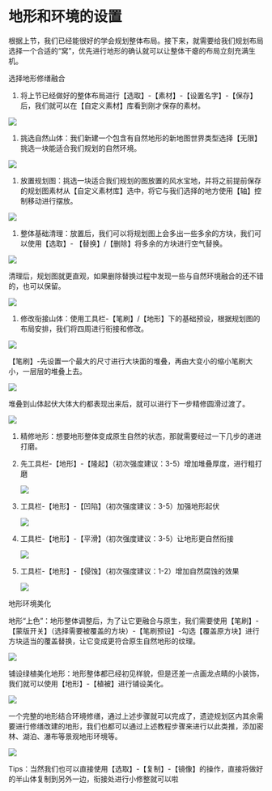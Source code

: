 # 地形和环境的设置

根据上节，我们已经能很好的学会规划整体布局。接下来，就需要给我们规划布局选择一个合适的“窝”，优先进行地形的确认就可以让整体干瘪的布局立刻充满生机。

选择地形修缮融合

1.  将上节已经做好的整体布局进行【选取】-【素材】-【设置名字】-【保存】后，我们就可以在【自定义素材】库看到刚才保存的素材。

![](media/c497d3dd348fef24759ef90e8132fda0.png)

1.  挑选自然山体：我们新建一个包含有自然地形的新地图世界类型选择【无限】挑选一块能适合我们规划的自然环境。

![](media/76a6fd0d91536b4f21f017032fcb440f.png)

1.  放置规划图：挑选一块适合我们规划的图放置的风水宝地，并将之前提前保存的规划图素材从【自定义素材库】选中，将它与我们选择的地方使用【轴】控制移动进行摆放。

![](media/94819cb16bfd684f9853237fb1cd00ef.png)

1.  整体基础清理：放置后，我们可以将规划图上会多出一些多余的方块，我们可以使用【选取】- 【替换】/【删除】将多余的方块进行空气替换。

![](media/ed31547f1872a2a1983b58b6c5fc4fed.png)

清理后，规划图就更直观，如果删除替换过程中发现一些与自然环境融合的还不错的，也可以保留。

![](media/fff788cf35b9b055f2ad01668a3077ac.png)

1.  修改衔接山体：使用工具栏-【笔刷】/【地形】下的基础预设，根据规划图的布局安排，我们将四周进行衔接和修改。

![](media/07f25c8dbb02bd513a13e1979328ead1.png)

【笔刷】-先设置一个最大的尺寸进行大块面的堆叠，再由大变小的缩小笔刷大小，一层层的堆叠上去。

![](media/df4d74ea6ba8e3024bf0f721bd4adf4d.png)

堆叠到山体起伏大体大约都表现出来后，就可以进行下一步精修圆滑过渡了。

![](media/943213bca03e2f3cdbd8c5914514ab07.png)

1.  精修地形：想要地形整体变成原生自然的状态，那就需要经过一下几步的递进打磨。
2.  先工具栏-【地形】-【隆起】（初次强度建议：3-5）增加堆叠厚度，进行粗打磨

    ![](media/fecc20a992ba6a58e5a7890aa63c5aab.png)

3.  工具栏-【地形】-【凹陷】（初次强度建议：3-5）加强地形起伏

    ![](media/846461be3491a16a9bbdfae9b111521a.png)

4.  工具栏-【地形】-【平滑】（初次强度建议：3-5）让地形更自然衔接

    ![](media/1e3cd9f6096c00f4e9a116edd18ffc05.png)

5.  工具栏-【地形】-【侵蚀】（初次强度建议：1-2）增加自然腐蚀的效果

    ![](media/e767a52444962750014232fd9bf9eeae.png)

地形环境美化

地形“上色”：地形整体调整后，为了让它更融合与原生，我们需要使用【笔刷】-【蒙版开关】（选择需要被覆盖的方块）-【笔刷预设】-勾选【覆盖原方块】进行方块适当的覆盖替换，让它变成更符合原生自然地形的纹理。

![](media/a3e3540a5dbf540c9214ed96c74ef269.png)

铺设绿植美化地形：地形整体都已经初见样貌，但是还差一点画龙点睛的小装饰，我们就可以使用【地形】-【植被】进行铺设美化。

![](media/e06ec398a303456e851e07c3997eaaf9.png)

一个完整的地形结合环境修缮，通过上述步骤就可以完成了，遗迹规划区内其余需要进行修缮改建的地形，我们也都可以通过上述教程步骤来进行以此类推，添加密林、湖泊、瀑布等景观地形环境等。

![](media/5f4b8edf5091a548ed740d1156a9302c.png)

Tips：当然我们也可以直接使用【选取】-【复制】-【镜像】的操作，直接将做好的半山体复制到另外一边，衔接处进行小修整就可以啦
